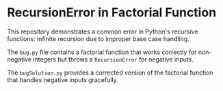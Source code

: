 # RecursionError in Factorial Function
This repository demonstrates a common error in Python's recursive functions: infinite recursion due to improper base case handling.

The `bug.py` file contains a factorial function that works correctly for non-negative integers but throws a `RecursionError` for negative inputs.

The `bugSolution.py` provides a corrected version of the factorial function that handles negative inputs gracefully.